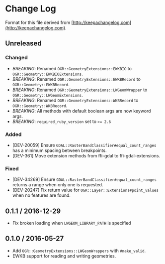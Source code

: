 # Change Log

Format for this file derived from [http://keepachangelog.com](http://keepachangelog.com).

## Unreleased

### Changed

- _BREAKING_: Renamed `OGR::GeometryExtensions::EWKBIO` to `OGR::Geometry::EWKBIOExtensions`.
- _BREAKING_: Renamed `OGR::GeometryExtensions::EWKBRecord` to `OGR::Geometry::EWKBRecord`.
- _BREAKING_: Renamed `OGR::GeometryExtensions::LWGeomWrapper` to `OGR::Geometry::LWGeomExtensions`.
- _BREAKING_: Renamed `OGR::GeometryExtensions::WKBRecord` to `OGR::Geometry::WKBRecord`.
- _BREAKING_: All methods with default boolean args are now keyword args.
- _BREAKING_: `required_ruby_version` set to `>= 2.6`

### Added

- [DEV-20059] Ensure `GDAL::RasterBandClassifier#equal_count_ranges` has a minimum spacing between breakpoints.
- [DEV-361] Move extension methods from ffi-gdal to ffi-gdal-extensions.

### Fixed

- [DEV-34269] Ensure `GDAL::RasterBandClassifier#equal_count_ranges` returns a range when only one is requested.
- [DEV-20247] Fix return value for `OGR::Layer::Extensions#point_values` when no features are found.

## 0.1.1 / 2016-12-29

- Fix broken loading when `LWGEOM_LIBRARY_PATH` is specified

## 0.1.0 / 2016-05-27

- Add `OGR::GeometryExtensions::LWGeomWrappers` with `#make_valid`.
- EWKB support for reading and writing geometries.
